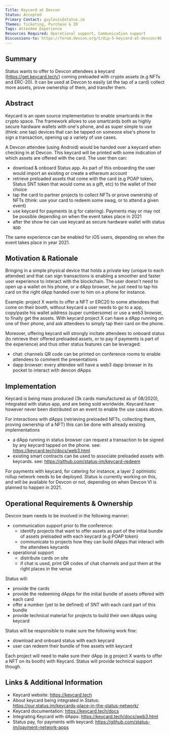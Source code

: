 ```yaml
---
Title: Keycard at Devcon
Status: Accepted
Primary Contact: guylouis@status.im
Themes: Ticketing, Purchase & ID
Tags: Attendee Experience
Resources Required: Operational support, Communication support
Discussions-to: https://forum.devcon.org/t/dip-5-keycard-at-devcon/46
---
```


## Summary

Status wants to offer to Devcon attendees a keycard (https://get.keycard.tech/) coming preloaded with crypto assets (e.g NFTs and ERC-20). It can be used at Devcon to easily (at the tap of a card) collect more assets, prove ownership of them, and transfer them. 

## Abstract

Keycard is an open source implementation to enable smartcards in the crypto space. The framework allows to use smartcards both as highly secure hardware wallets with one's phone, and as super simple to use (think: one tap) devices that can be tapped on someone else's phone to sign a transaction, opening up a variety of use cases.

A Devcon attendee (using Android) would be handed over a keycard when checking in at Devcon. This keycard will be printed with some indication of which assets are offered with the card. The user then can:
- download & onboard Status app. As part of this onboarding the user would import an existing or create a ethereum account
- retrieve preloaded assets that come with the card (e.g POAP token, Status SNT token that would come as a gift, etc) to the wallet of their choice 
- tap the card to partner projects to collect NFTs or prove ownership of NFTs (think: use your card to redeem some swag, or to attend a given event)
- use keycard for payments (e.g for catering). Payments may or may not be possible depending on when the event takes place in 2021
- after the show he can use keycard as secure hardware wallet with status app

The same experience can be enabled for iOS users, depending on when the event takes place in year 2021. 

## Motivation & Rationale

Bringing in a simple physical device that holds a private key (unique to each attendee) and that can sign transactions is enabling a smoother and faster user experience to interact with the blockchain. The user doesn't need to open up a wallet on his phone, or a dApp browser, he just need to tap his card on the right dApp handed over to him on a phone for instance. 

Example: project X wants to offer a NFT or ERC20 to some attendees that come on their booth, without keycard a user needs to go to a app, copy/paste his wallet address (super cumbersome) or use a web3 browser, to finally get the assets. With keycard project X can have a dApp running on one of their phone, and ask attendees to simply tap their card on the phone. 

Moreover, offering keycard will strongly incitate attendees to onboard status (to retrieve their offered preloaded assets, or to pay if payments is part of the experience) and thus other status features can be leveraged: 
- chat: channels QR code can be printed on conference rooms to enable attendees to comment the presentations 
- dapp browser: every attendee will have a web3 dapp browser in its pocket to interact with devcon dApps


## Implementation

Keycard is being mass produced (3k cards manufactured as of 08/2020), integrated with status app, and are being sold worldwide. Keycard have however never been distributed on an event to enable the use cases above. 

For interactions with dApps (retrieving preloaded NFTs, collecting them, proving ownership of a NFT) this can be done with already existing implementations 
- a dApp running in status browser can request a transaction to be signed by any keycard tapped on the phone. see: https://keycard.tech/docs/web3.html
- existing smart contracts can be used to associate preloaded assets with keycards. see: https://github.com/status-im/keycard-redeem

For payments with keycard, for catering for instance, a layer 2 optimistic rollup network needs to be deployed. Status is currently working on this, and will be available for Devcon or not, depending on when Devcon VI is planned to happen in 2021. 

## Operational Requirements & Ownership

Devcon team needs to be involved in the following manner:
- communication support prior to the conference: 
    - identify projects that want to offer assets as part of the initial bundle of assets preloaded with each keycard (e.g POAP token)
    - communicate to projects how they can build dApps that interact with the attendees keycards 
- operational support
    - distribute cards on site 
    - if chat is used, print QR codes of chat channels and put them at the right places in the venue 

Status will:
- provide the cards
- provide the redeeming dApps for the initial bundle of assets offered with each card
- offer a number (yet to be defined) of SNT with each card part of this bundle
- provide technical material for projects to build their own dApps using keycard

Status will be responsible to make sure the following work fine: 
- download and onboard status with each keycard 
- user can redeem their bundle of free assets with keycard 

Each project will need to make sure their dApp (e.g project X wants to offer a NFT on its booth) with Keycard. Status will provide technical support though. 


## Links & Additional Information

- Keycard website: https://keycard.tech
- About keycard being integrated in Status: https://our.status.im/keycards-place-in-the-status-network/
- Keycard documentation: https://keycard.tech/docs
- Integrating Keycard with dApps: https://keycard.tech/docs/web3.html
- Status pay, for payments with keycard: https://github.com/status-im/payment-network-apps
